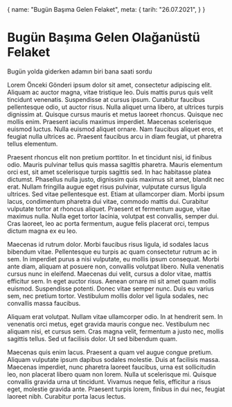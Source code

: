 <route lang="json5">
{
   name: "Bugün Başıma Gelen Felaket",
   meta: {
      tarih: "26.07.2021",
   }
}
</route>

# Bugün Başıma Gelen Olağanüstü Felaket

Bugün yolda giderken adamın biri bana saati sordu

Lorem <RouterLink to="/posts/bugun-ne-yaptim">Önceki Gönderi</RouterLink> ipsum dolor sit amet, consectetur adipiscing elit. Aliquam ac auctor magna, vitae tristique leo. Duis mattis purus quis velit tincidunt venenatis. Suspendisse at cursus ipsum. Curabitur faucibus pellentesque odio, ut auctor risus. Nulla aliquet urna libero, at ultrices turpis dignissim at. Quisque cursus mauris et metus laoreet rhoncus. Quisque nec mollis enim. Praesent iaculis maximus imperdiet. Maecenas scelerisque euismod luctus. Nulla euismod aliquet ornare. Nam faucibus aliquet eros, et feugiat nulla ultrices ac. Praesent faucibus arcu in diam feugiat, ut pharetra tellus elementum.

Praesent rhoncus elit non pretium porttitor. In et tincidunt nisi, id finibus odio. Mauris pulvinar tellus quis massa sagittis pharetra. Mauris elementum orci est, sit amet scelerisque turpis sagittis sed. In hac habitasse platea dictumst. Phasellus nulla justo, dignissim quis maximus sit amet, blandit nec erat. Nullam fringilla augue eget risus pulvinar, vulputate cursus ligula ultrices. Sed vitae pellentesque est. Etiam at ullamcorper diam. Morbi ipsum lacus, condimentum pharetra dui vitae, commodo mattis dui. Curabitur vulputate tortor at rhoncus aliquet. Praesent et fermentum augue, vitae maximus nulla. Nulla eget tortor lacinia, volutpat est convallis, semper dui. Cras laoreet, leo ac porta fermentum, augue felis placerat orci, tempus dictum magna ex eu leo.

Maecenas id rutrum dolor. Morbi faucibus risus ligula, id sodales lacus bibendum vitae. Pellentesque eu turpis ac quam consectetur rutrum ac in sem. In imperdiet purus a nisi vulputate, eu mollis ipsum consequat. Morbi ante diam, aliquam at posuere non, convallis volutpat libero. Nulla venenatis cursus nunc in eleifend. Maecenas dui velit, cursus a dolor vitae, mattis efficitur sem. In eget auctor risus. Aenean ornare mi sit amet quam mollis euismod. Suspendisse potenti. Donec vitae semper nunc. Duis eu varius sem, nec pretium tortor. Vestibulum mollis dolor vel ligula sodales, nec convallis massa faucibus.

Aliquam erat volutpat. Nullam vitae ullamcorper odio. In at hendrerit sem. In venenatis orci metus, eget gravida mauris congue nec. Vestibulum nec aliquam nisi, et cursus sem. Cras magna velit, fermentum a justo nec, mollis sagittis tellus. Sed ut facilisis dolor. Ut sed bibendum quam.

Maecenas quis enim lacus. Praesent a quam vel augue congue pretium. Aliquam vulputate ipsum dapibus sodales molestie. Duis at facilisis massa. Maecenas imperdiet, nunc pharetra laoreet faucibus, urna est sollicitudin leo, non placerat libero quam non lorem. Nulla ut scelerisque mi. Quisque convallis gravida urna ut tincidunt. Vivamus neque felis, efficitur a risus eget, molestie gravida ante. Praesent turpis lorem, finibus in dui nec, feugiat laoreet nibh. Curabitur porta lacus lectus.
